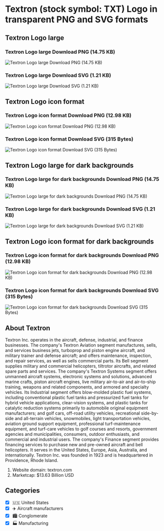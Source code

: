 # Textron (stock symbol: TXT) Logo in transparent PNG and SVG formats

## Textron Logo large

### Textron Logo large Download PNG (14.75 KB)

![Textron Logo large Download PNG (14.75 KB)](/img/orig/TXT_BIG-dbdeeac2.png)

### Textron Logo large Download SVG (1.21 KB)

![Textron Logo large Download SVG (1.21 KB)](/img/orig/TXT_BIG-14e8b4f0.svg)

## Textron Logo icon format

### Textron Logo icon format Download PNG (12.98 KB)

![Textron Logo icon format Download PNG (12.98 KB)](/img/orig/TXT-924bfc8f.png)

### Textron Logo icon format Download SVG (315 Bytes)

![Textron Logo icon format Download SVG (315 Bytes)](/img/orig/TXT-3db9dc81.svg)

## Textron Logo large for dark backgrounds

### Textron Logo large for dark backgrounds Download PNG (14.75 KB)

![Textron Logo large for dark backgrounds Download PNG (14.75 KB)](/img/orig/TXT_BIG.D-5292d66f.png)

### Textron Logo large for dark backgrounds Download SVG (1.21 KB)

![Textron Logo large for dark backgrounds Download SVG (1.21 KB)](/img/orig/TXT_BIG.D-f7f0955a.svg)

## Textron Logo icon format for dark backgrounds

### Textron Logo icon format for dark backgrounds Download PNG (12.98 KB)

![Textron Logo icon format for dark backgrounds Download PNG (12.98 KB)](/img/orig/TXT.D-253c602a.png)

### Textron Logo icon format for dark backgrounds Download SVG (315 Bytes)

![Textron Logo icon format for dark backgrounds Download SVG (315 Bytes)](/img/orig/TXT.D-9cd81f92.svg)

## About Textron

Textron Inc. operates in the aircraft, defense, industrial, and finance businesses. The company's Textron Aviation segment manufactures, sells, and services business jets, turboprop and piston engine aircraft, and military trainer and defense aircraft; and offers maintenance, inspection, and repair services, as well as sells commercial parts. Its Bell segment supplies military and commercial helicopters, tiltrotor aircrafts, and related spare parts and services. The company's Textron Systems segment offers unmanned aircraft systems, electronic systems and solutions, advanced marine crafts, piston aircraft engines, live military air-to-air and air-to-ship training, weapons and related components, and armored and specialty vehicles. Its Industrial segment offers blow-molded plastic fuel systems, including conventional plastic fuel tanks and pressurized fuel tanks for hybrid vehicle applications, clear-vision systems, and plastic tanks for catalytic reduction systems primarily to automobile original equipment manufacturers; and golf cars, off-road utility vehicles, recreational side-by-side and all-terrain vehicles, snowmobiles, light transportation vehicles, aviation ground support equipment, professional turf-maintenance equipment, and turf-care vehicles to golf courses and resorts, government agencies and municipalities, consumers, outdoor enthusiasts, and commercial and industrial users. The company's Finance segment provides financing services to purchase new and pre-owned aircraft and bell helicopters. It serves in the United States, Europe, Asia, Australia, and internationally. Textron Inc. was founded in 1923 and is headquartered in Providence, Rhode Island.

1. Website domain: textron.com
2. Marketcap: $13.63 Billion USD


## Categories
- [x] 🇺🇸 United States
- [x] ✈️ Aircraft manufacturers
- [x] 🏙 Conglomerate
- [x] 🏭 Manufacturing
